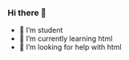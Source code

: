 ### Hi there 👋
- 🔭 I’m  student
- 🌱 I’m currently learning html
- 🤔 I’m looking for help with html

